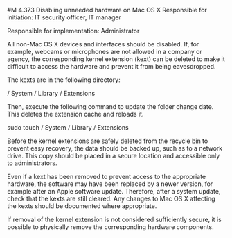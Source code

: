 #M 4.373 Disabling unneeded hardware on Mac OS X
Responsible for initiation: IT security officer, IT manager

Responsible for implementation: Administrator

All non-Mac OS X devices and interfaces should be disabled. If, for example, webcams or microphones are not allowed in a company or agency, the corresponding kernel extension (kext) can be deleted to make it difficult to access the hardware and prevent it from being eavesdropped.

The kexts are in the following directory:

/ System / Library / Extensions

Then, execute the following command to update the folder change date. This deletes the extension cache and reloads it.

sudo touch / System / Library / Extensions

Before the kernel extensions are safely deleted from the recycle bin to prevent easy recovery, the data should be backed up, such as to a network drive. This copy should be placed in a secure location and accessible only to administrators.

Even if a kext has been removed to prevent access to the appropriate hardware, the software may have been replaced by a newer version, for example after an Apple software update. Therefore, after a system update, check that the kexts are still cleared. Any changes to Mac OS X affecting the kexts should be documented where appropriate.

If removal of the kernel extension is not considered sufficiently secure, it is possible to physically remove the corresponding hardware components.



